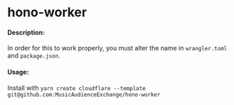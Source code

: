 # hono-worker
#### Description:
In order for this to work properly, you must alter the name in `wrangler.toml` and `package.json`. 

#### Usage:
Install with `yarn create cloudflare --template git@github.com:MusicAudienceExchange/hono-worker`